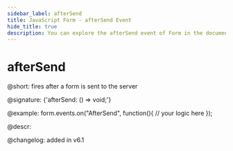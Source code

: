 ```yaml
---
sidebar_label: afterSend
title: JavaScript Form - afterSend Event 
hide_title: true
description: You can explore the afterSend event of Form in the documentation of the DHTMLX JavaScript UI library. Browse developer guides and API reference, try out code examples and live demos, and download a free 30-day evaluation version of DHTMLX Suite 7.
---
```

 
# afterSend

@short: fires after a form is sent to the server

@signature: {'afterSend: () => void;'}

@example:
form.events.on("AfterSend", function(){
   // your logic here
});

@descr:

@changelog: added in v6.1

[comment]: # (@relatedapi: form/api/form_beforesend_event.md form/api/form_send_method.md)

